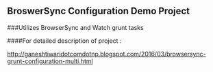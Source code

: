 ## BroswerSync Configuration Demo Project

###Utilizes BrowserSync and Watch grunt tasks


####For detailed description of project : 

http://ganeshtiwaridotcomdotnp.blogspot.com/2016/03/browsersync-grunt-configuration-multi.html
